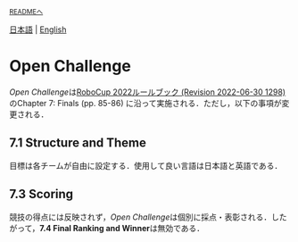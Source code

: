 <sub>[READMEへ](../../README.md)</sub>

[日本語](./oc_ja.md) | [English](./oc_en.md)

# Open Challenge

*Open Challenge*は[RoboCup 2022ルールブック (Revision 2022-06-30 1298)](https://athome.robocup.org/wp-content/uploads/2022_rulebook.pdf) のChapter 7: Finals (pp. 85-86) に沿って実施される．ただし，以下の事項が変更される．

## 7.1 Structure and Theme

目標は各チームが自由に設定する．使用して良い言語は日本語と英語である．

## 7.3 Scoring

競技の得点には反映されず，*Open Challenge*は個別に採点・表彰される．したがって，**7.4 Final Ranking and Winner**は無効である．
